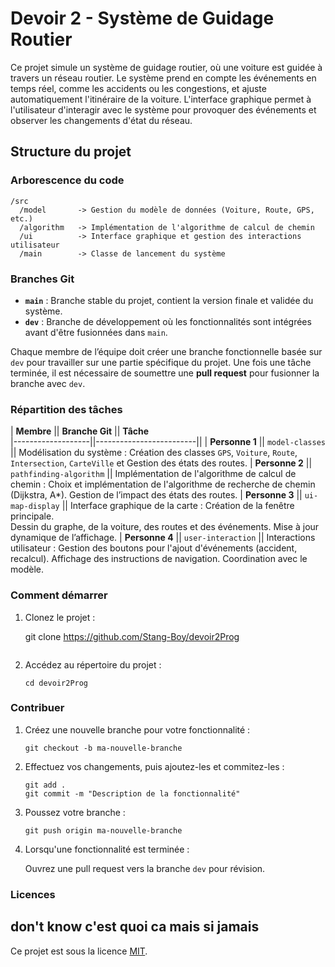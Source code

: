 # Devoir 2 - Système de Guidage Routier

Ce projet simule un système de guidage routier, où une voiture est guidée à travers un réseau routier. Le système prend en compte les événements en temps réel, comme les accidents ou les congestions, et ajuste automatiquement l'itinéraire de la voiture. L'interface graphique permet à l'utilisateur d'interagir avec le système pour provoquer des événements et observer les changements d'état du réseau.

## Structure du projet

### Arborescence du code

```
/src
  /model       -> Gestion du modèle de données (Voiture, Route, GPS, etc.)
  /algorithm   -> Implémentation de l'algorithme de calcul de chemin
  /ui          -> Interface graphique et gestion des interactions utilisateur
  /main        -> Classe de lancement du système
```

### Branches Git

- **`main`** : Branche stable du projet, contient la version finale et validée du système.
- **`dev`** : Branche de développement où les fonctionnalités sont intégrées avant d'être fusionnées dans `main`.

Chaque membre de l’équipe doit créer une branche fonctionnelle basée sur `dev` pour travailler sur une partie spécifique du projet. Une fois une tâche terminée, il est nécessaire de soumettre une **pull request** pour fusionner la branche avec `dev`.

### Répartition des tâches

| **Membre**        || **Branche Git**         || **Tâche**  
|-------------------||-------------------------||
| **Personne 1**    || `model-classes`         || Modélisation du système : Création des classes `GPS`, `Voiture`, `Route`, `Intersection`, `CarteVille` et Gestion des états des routes. 
| **Personne 2**    || `pathfinding-algorithm` || Implémentation de l'algorithme de calcul de chemin : Choix et implémentation de l'algorithme de recherche de chemin (Dijkstra, A*). Gestion de l’impact des états des routes.
| **Personne 3**    || `ui-map-display`        || Interface graphique de la carte : Création de la fenêtre principale.<br>Dessin du graphe, de la voiture, des routes et des événements. Mise à jour dynamique de l’affichage.
| **Personne 4**    || `user-interaction`      || Interactions utilisateur : Gestion des boutons pour l'ajout d'événements (accident, recalcul). Affichage des instructions de navigation. Coordination avec le modèle. 

### Comment démarrer

1. Clonez le projet :

   git clone https://github.com/Stang-Boy/devoir2Prog
   ```

2. Accédez au répertoire du projet :
   ```
   cd devoir2Prog
   ```


### Contribuer

1. Créez une nouvelle branche pour votre fonctionnalité :
   ```
   git checkout -b ma-nouvelle-branche
   ```

2. Effectuez vos changements, puis ajoutez-les et commitez-les :
   ```
   git add .
   git commit -m "Description de la fonctionnalité"
   ```

3. Poussez votre branche :
   ```
   git push origin ma-nouvelle-branche
   ```

4. Lorsqu'une fonctionnalité est terminée :

   Ouvrez une pull request vers la branche `dev` pour révision.


### Licences

## don't know c'est quoi ca mais si jamais
Ce projet est sous la licence [MIT](https://opensource.org/licenses/MIT).
